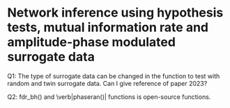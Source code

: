 # Network inference using hypothesis tests, mutual information rate and amplitude-phase modulated surrogate data

Q1: The type of surrogate data can be changed in the function to test with random and twin surrogate data. Can I give reference of paper 2023?

Q2: fdr_bh() and \verb|phaseran()| functions is open-source functions.  


